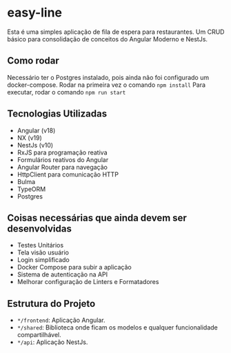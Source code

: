 # easy-line

Esta é uma simples aplicação de fila de espera para restaurantes. Um CRUD básico para consolidação de conceitos do Angular Moderno e NestJs.

## Como rodar
Necessário ter o Postgres instalado, pois ainda não foi configurado um docker-compose. 
Rodar na primeira vez o comando `npm install`
Para executar, rodar o comando `npm run start`

## Tecnologias Utilizadas

-   Angular (v18)
-   NX (v19)
-   NestJs (v10)
-   RxJS para programação reativa
-   Formulários reativos do Angular
-   Angular Router para navegação
-   HttpClient para comunicação HTTP
-   Bulma
-   TypeORM
-   Postgres

## Coisas necessárias que ainda devem ser desenvolvidas

- Testes Unitários
- Tela visão usuário
- Login simplificado
- Docker Compose para subir a aplicação
- Sistema de autenticação na API
- Melhorar configuração de Linters e Formatadores

## Estrutura do Projeto

-   `*/frontend`: Aplicação Angular.
-   `*/shared`: Biblioteca onde ficam os modelos e qualquer funcionalidade compartilhável.
-   `*/api`: Aplicação NestJs.
